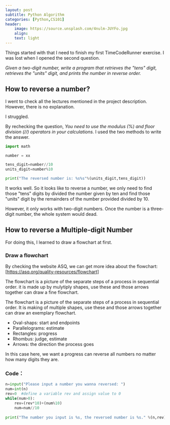 ```yaml
---
layout: post
subtitle: Python Algorithm
categories: [Python,CS101]
header:
    image: https://source.unsplash.com/4nulm-JUYFo.jpg
    align:
    text: light
---
```


Things started with that I need to finish my first TimeCodeRunner exercise. I was lost when I opened the second question.

*Given a two-digit number, write a program that retrieves the "tens" digit, retrieves the "units" digit, and prints the number in reverse order.*

## How to reverse a number?

I went to check all the lectures mentioned in the project description. However, there is no explanation. 

I struggled. 

By rechecking the question, *You need to use the modulus (%) and floor division (//) operators in your calculations.* I used the two methods to write the answer.

```python
import math

number = xx

tens_digit=number//10
units_digit=number%10

print("The reversed number is: %s%s"%(units_digit,tens_digit))
```

It works well. So it looks like to reverse a number, we only need to find those "tens" digits by divided the number given by ten and find those "units" digit by the remainders of the number provided divided by 10. 

However, it only works with two-digit numbers. Once the number is a three-digit number, the whole system would dead.

## How to reverse a Multiple-digit Number

For doing this, I learned to draw a flowchart at first.

### Draw a flowchart
By checking the website ASQ, we can get more idea about the flowchart: [https://asq.org/quality-resources/flowchart]

The flowchart is a picture of the separate steps of a process in sequential order. it is made up by mulytiply shapes, use these and those arrows together can draw a fine flowchart.

The flowchart is a picture of the separate steps of a process in sequential order. It is making of multiple shapes, use these and those arrows together can draw an exemplary flowchart.

* Oval-shaps: start and endpoints 
* Parallelograms: estimate 
* Rectangles: progress 
* Rhombus: judge, estimate 
* Arrows: the direction the process goes

In this case here, we want a progress can reverse all numbers no matter how many digits they are. 




### Code：

```python
n=input("Please input a number you wanna reversed: ") 
num=int(n)
rev=0  #define a variable rev and assign value to 0
while(num>0):
    rev=(rev*10)+(num%10)
    num=num//10
 
print("The number you input is %s, the reversed number is %s." %(n,rev))

```